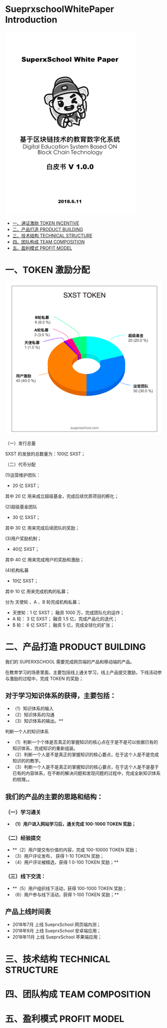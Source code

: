 #  SueprxschoolWhitePaper Introduction

[![SueprxschoolWhitePaper](image/SueprxschoolWhitePaper.png)](www.superxschool.com)

* [一、通证激励 TOKEN INCENTIVE](TOKEN.md)
* [二、产品打造 PRODUCT BUILDING](PRODUCT.md)
* [三、技术结构 TECHNICAL STRUCTURE](TECHNICAL.md)
* [四、团队构成 TEAM COMPOSITION](TEAM.md)
* [五、盈利模式 PROFIT MODEL](PROFIT.md)

# 一、TOKEN 激励分配
[![TOKEN](image/SXST.png)](www.superxschool.com)

（一）发行总量

SXST 的发放的总数量为：100亿 SXST；

（二）代币分配

(1)运营维护团队：

- 20 亿 SXST；

其中 20 亿 用来成立超级基金，完成后续优质项目的孵化；

(2)超级基金团队

- 30 亿 SXST；

其中 30 亿 用来完成后续团队的奖励；

(3)用户奖励机制；

- 40亿 SXST；

其中 40 亿 用来完成用户的奖励和激励；

(4)机构私募

- 10亿 SXST；

其中 10 亿 用来完成机构的私募；

分为 天使轮 、A 、B 轮完成机构私募；
- 天使轮：1 亿 SXST； 融资 1000 万，完成团队化的运作；
- A 轮： 3 亿 SXST； 融资  1.5 亿，完成产品化的迭代；
- B 轮： 6 亿 SXST； 融资   5  亿，完成全球化的扩张；

# 二、产品打造 PRODUCT BUILDING

我们的 SUPERXSCHOOL 需要完成网页端的产品和移动端的产品。

在教育学习的场景里面，主要包括线上通关学习，线上产品提交激励，下线活动参与激励的过程中，完成 TOKEN 的奖励；


## 对于学习知识体系的获得，主要包括：
- （1）知识体系的输入
- （2）知识体系的沟通
- （3）知识体系的输出。**

判断一个人的知识体系

- （1）判断一个个体是否真正的掌握知识的核心点在于是不是可以依据已有的知识体系，完成知识的重新组装。
- （2）判断一个人是不是真正的掌握知识的核心要点，在于这个人是不是完成知识的的教学。
- （3）判断一个人是不是真正的掌握知识的核心要点，在于这个人是不是基于已有的内容体系，在不断的解决问题和发现问题的过程中，完成全新知识体系的梳理。。


## 我们的产品的主要的思路和结构：
### （一）学习通关
- **（1）用户进入网站学习后，通关完成 100-1000 TOKEN 奖励；**

### （二）经验提交
- **（2）用户提交有价值的内容，完成 100-10000 TOKEN 奖励；
- （3）用户评论发布， 获得 1-10 TOKEN 奖励；
- （4）用户评论被精选，获得 1 0-100 TOKEN 奖励；**

### （三）线下交流：
- **（5）用户组织线下活动，获得 100-1000 TOKEN 奖励；
- （6）用户参与线下活动，获得 1-100 TOKEN 奖励；**

## 产品上线时间表

- 2018年7月 上线 SueprxSchool 网页端内测；
- 2018年9月 上线 SueprxSchool 安卓端应用；
- 2018年11月 上线 SueprxSchool 苹果端应用；

# 三、技术结构 TECHNICAL STRUCTURE
# 四、团队构成 TEAM COMPOSITION
# 五、盈利模式 PROFIT MODEL
